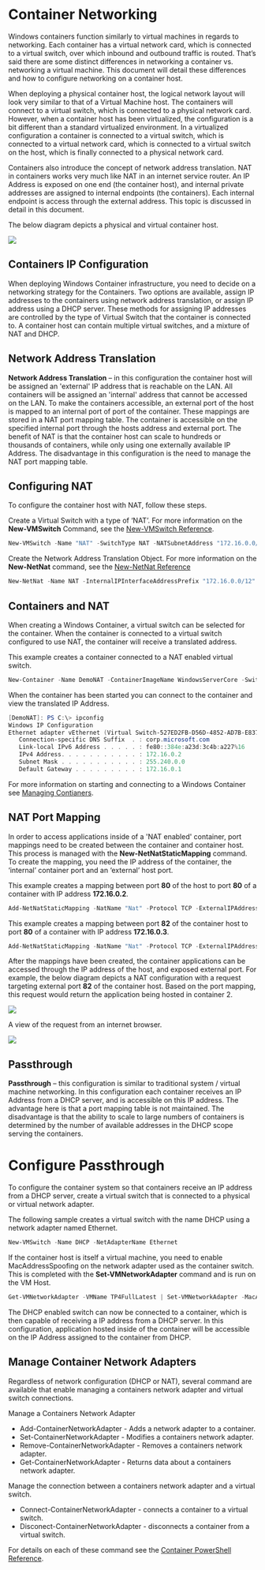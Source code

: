# Container Networking

Windows containers function similarly to virtual machines in regards to networking. Each container has a virtual network card, which is connected to a virtual switch, over which inbound and outbound traffic is routed. That’s said there are some distinct differences in networking a container vs. networking a virtual machine. This document will detail these differences and how to configure networking on a container host.

When deploying a physical container host, the logical network layout will look very similar to that of a Virtual Machine host. The containers will connect to a virtual switch, which is connected to a physical network card. However, when a container host has been virtualized, the configuration is a bit different than a standard virtualized environment. In a virtualized configuration a container is connected to a virtual switch, which is connected to a virtual network card, which is connected to a virtual switch on the host, which is finally connected to a physical network card.

Containers also introduce the concept of network address translation. NAT in containers works very much like NAT in an internet service router. An IP Address is exposed on one end (the container host), and internal private addresses are assigned to internal endpoints (the containers). Each internal endpoint is access through the external address. This topic is discussed in detail in this document.

The below diagram depicts a physical and virtual container host.

![](./media/nwconfig.png)

## Containers IP Configuration

When deploying Windows Container infrastructure, you need to decide on a networking strategy for the Containers. Two options are available, assign IP addresses to the containers using network address translation, or assign IP address using a DHCP server. These methods for assigning IP addresses are controlled by the type of Virtual Switch that the container is connected to. A container host can contain multiple virtual switches, and a mixture of NAT and DHCP.

## Network Address Translation

**Network Address Translation** – in this configuration the container host will be assigned an 'external' IP address that is reachable on the LAN. All containers will be assigned an 'internal' address that cannot be accessed on the LAN. To make the containers accessible, an external port of the host is mapped to an internal port of port of the container. These mappings are stored in a NAT port mapping table. The container is accessible on the specified internal port through the hosts address and external port. The benefit of NAT is that the container host can scale to hundreds or thousands of containers, while only using one externally available IP Address. The disadvantage in this configuration is the need to manage the NAT port mapping table.

## Configuring NAT

To configure the container host with NAT, follow these steps.

Create a Virtual Switch with a type of ‘NAT’. For more information on the **New-VMSwitch** Command, see the [New-VMSwitch Reference](https://technet.microsoft.com/en-us/library/hh848455.aspx).

```powershell
New-VMSwitch -Name "NAT" -SwitchType NAT -NATSubnetAddress "172.16.0.0/12"
```
Create the Network Address Translation Object. For more information on the **New-NetNat** command, see the [New-NetNat Reference](https://technet.microsoft.com/en-us/library/dn283361.aspx)

```powershell
New-NetNat -Name NAT -InternalIPInterfaceAddressPrefix "172.16.0.0/12" 
```

## Containers and NAT

When creating a Windows Container, a virtual switch can be selected for the container. When the container is connected to a virtual switch configured to use NAT, the container will receive a translated address.

This example creates a container connected to a NAT enabled virtual switch.

```powershell
New-Container -Name DemoNAT -ContainerImageName WindowsServerCore -SwitchName "NAT"
```

When the container has been started you can connect to the container and view the translated IP Address.

```powershell
[DemoNAT]: PS C:\> ipconfig
Windows IP Configuration
Ethernet adapter vEthernet (Virtual Switch-527ED2FB-D56D-4852-AD7B-E83732A032F5-0):
   Connection-specific DNS Suffix  . : corp.microsoft.com
   Link-local IPv6 Address . . . . . : fe80::384e:a23d:3c4b:a227%16
   IPv4 Address. . . . . . . . . . . : 172.16.0.2
   Subnet Mask . . . . . . . . . . . : 255.240.0.0
   Default Gateway . . . . . . . . . : 172.16.0.1
```

For more information on starting and connecting to a Windows Container see [Managing Contianers](./manage_containers.md).

## NAT Port Mapping

In order to access applications inside of a 'NAT enabled' container, port mappings need to be created between the container and container host. This process is managed with the **New-NetNatStaticMapping** command. To create the mapping, you need the IP address of the container, the ‘internal’ container port and an ‘external’ host port.

This example creates a mapping between port **80** of the host to port **80** of a container with IP address **172.16.0.2**.

```powershell
Add-NetNatStaticMapping -NatName "Nat" -Protocol TCP -ExternalIPAddress 0.0.0.0 -InternalIPAddress 172.16.0.2 -InternalPort 80 -ExternalPort 80
```

This example creates a mapping between port  **82** of the container host to port **80** of a container with IP address **172.16.0.3**.

```powershell
Add-NetNatStaticMapping -NatName "Nat" -Protocol TCP -ExternalIPAddress 0.0.0.0 -InternalIPAddress 172.16.0.3 -InternalPort 80 -ExternalPort 82
```
After the mappings have been created, the container applications can be accessed through the IP address of the host, and exposed external port. For example, the below diagram depicts a NAT configuration with a request targeting external port **82** of the container host. Based on the port mapping, this request would return the application being hosted in container 2.

![](./media/nat1.png)

A view of the request from an internet browser.

![](./media/portmapping.png)

## Passthrough

**Passthrough** – this configuration is similar to traditional system / virtual machine networking. In this configuration each container receives an IP Address from a DHCP server, and is accessible on this IP address. The advantage here is that a port mapping table is not maintained. The disadvantage is that the ability to scale to large numbers of containers is determined by the number of available addresses in the DHCP scope serving the containers.

# Configure Passthrough

To configure the container system so that containers receive an IP address from a DHCP server, create a virtual switch that is connected to a physical or virtual network adapter.

The following sample creates a virtual switch with the name DHCP using a network adapter named Ethernet.

```powershell
New-VMSwitch -Name DHCP -NetAdapterName Ethernet
```

If the container host is itself a virtual machine, you need to enable MacAddressSpoofing on the network adapter used as the container switch. This is completed with the **Set-VMNetworkAdapter** command and is run on the VM Host.

```powershell
Get-VMNetworkAdapter -VMName TP4FullLatest | Set-VMNetworkAdapter -MacAddressSpoofing On
```
The DHCP enabled switch can now be connected to a container, which is then capable of receiving a IP address from a DHCP server. In this configuration, application hosted inside of the container will be accessible on the IP Address assigned to the container from DHCP. 

## Manage Container Network Adapters

Regardless of network configuration (DHCP or NAT), several command are available that enable managing a containers network adapter and virtual switch connections.

Manage a Containers Network Adapter

- Add-ContainerNetworkAdapter - Adds a network adapter to a container.
- Set-ContainerNetworkAdapter - Modifies a containers network adapter.
- Remove-ContainerNetworkAdapter - Removes a containers network adapter.
- Get-ContainerNetworkAdapter - Returns data about a containers network adapter.

Manage the connection between a containers network adapter and a virtual switch.

- Connect-ContainerNetworkAdapter - connects a container to a virtual switch.
- Disconect-ContainerNetworkAdapter - disconnects a container from a virtual switch.

For details on each of these command see the [Container PowerShell Reference]( https://technet.microsoft.com/en-us/library/mt433069.aspx).